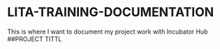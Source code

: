 # LITA-TRAINING-DOCUMENTATION
This is where I want to document my project work with Incubator Hub
##PROJECT TITTL
